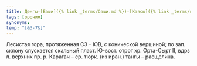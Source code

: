 ```yaml
---
title: Денгы-[Баши]({% link _terms/баши.md %})-[Каясы]({% link _terms/каясы.md %})
tags: [ороним]
synonyms:
temp: "[&З-7&]"
---
```


Лесистая гора, протяженная СЗ – ЮВ, с конической вершиной; по зап. склону
спускается скальный пласт. Ю-вост. отрог хр. Орта-Сырт II, вдрз л. верхних пр.
р. Карагач – ср. тюрк. (из иран.) тангы – расщелина.
